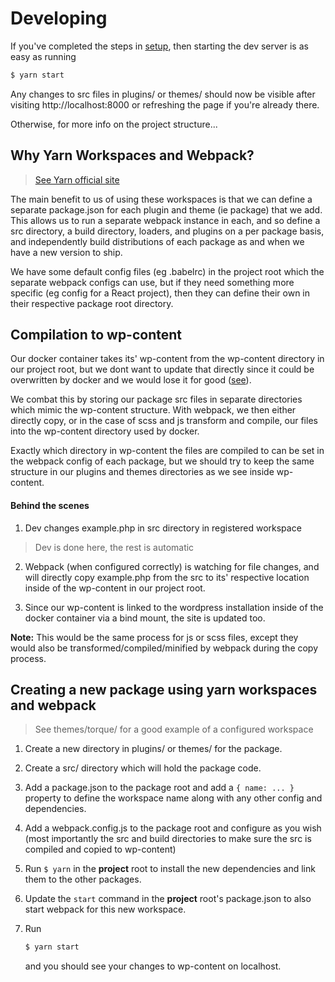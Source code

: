 # Developing

If you've completed the steps in [setup](./setup.md), then starting the dev server is as easy as running

```sh
$ yarn start
```

Any changes to src files in plugins/ or themes/ should now be visible after visiting http://localhost:8000 or refreshing the page if you're already there.

Otherwise, for more info on the project structure...

## Why Yarn Workspaces and Webpack?

> [See Yarn official site](https://yarnpkg.com/lang/en/docs/workspaces/)

The main benefit to us of using these workspaces is that we can define a separate package.json for each plugin and theme (ie package) that we add. This allows us to run a separate webpack instance in each, and so define a src directory, a build directory, loaders, and plugins on a per package basis, and independently build distributions of each package as and when we have a new version to ship.

We have some default config files (eg .babelrc) in the project root which the separate webpack configs can use, but if they need something more specific (eg config for a React project), then they can define their own in their respective package root directory.

## Compilation to wp-content

Our docker container takes its' wp-content from the wp-content directory in our project root, but we dont want to update that directly since it could be overwritten by docker and we would lose it for good ([see](./docker.md#updating-wp-content)).

We combat this by storing our package src files in separate directories which mimic the wp-content structure. With webpack, we then either directly copy, or in the case of scss and js transform and compile, our files into the wp-content directory used by docker.

Exactly which directory in wp-content the files are compiled to can be set in the webpack config of each package, but we should try to keep the same structure in our plugins and themes directories as we see inside wp-content.

#### Behind the scenes

1.  Dev changes example.php in src directory in registered workspace

> Dev is done here, the rest is automatic

2.  Webpack (when configured correctly) is watching for file changes, and will directly copy example.php from the src to its' respective location inside of the wp-content in our project root.

3.  Since our wp-content is linked to the wordpress installation inside of the docker container via a bind mount, the site is updated too.

**Note:** This would be the same process for js or scss files, except they would also be transformed/compiled/minified by webpack during the copy process.

## Creating a new package using yarn workspaces and webpack

> See themes/torque/ for a good example of a configured workspace

1.  Create a new directory in plugins/ or themes/ for the package.

2.  Create a src/ directory which will hold the package code.

3.  Add a package.json to the package root and add a `{ name: ... }` property to define the workspace name along with any other config and dependencies.

4.  Add a webpack.config.js to the package root and configure as you wish (most importantly the src and build directories to make sure the src is compiled and copied to wp-content)

5.  Run `$ yarn` in the **project** root to install the new dependencies and link them to the other packages.

6.  Update the `start` command in the **project** root's package.json to also start webpack for this new workspace.

7.  Run

    ```sh
    $ yarn start
    ```

    and you should see your changes to wp-content on localhost.
